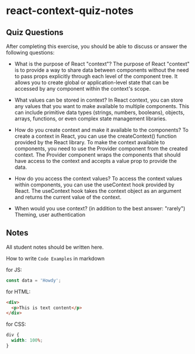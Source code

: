 # react-context-quiz-notes

## Quiz Questions

After completing this exercise, you should be able to discuss or answer the following questions:

- What is the purpose of React "context"?
  The purpose of React "context" is to provide a way to share data between components without the need to pass props explicitly through each level of the component tree. It allows you to create global or application-level state that can be accessed by any component within the context's scope.

- What values can be stored in context?
  In React context, you can store any values that you want to make available to multiple components. This can include primitive data types (strings, numbers, booleans), objects, arrays, functions, or even complex state management libraries.

- How do you create context and make it available to the components?
  To create a context in React, you can use the createContext() function provided by the React library.
  To make the context available to components, you need to use the Provider component from the created context. The Provider component wraps the components that should have access to the context and accepts a value prop to provide the data.

- How do you access the context values?
  To access the context values within components, you can use the useContext hook provided by React. The useContext hook takes the context object as an argument and returns the current value of the context.

- When would you use context? (in addition to the best answer: "rarely")
  Theming, user authentication

## Notes

All student notes should be written here.

How to write `Code Examples` in markdown

for JS:

```javascript
const data = 'Howdy';
```

for HTML:

```html
<div>
  <p>This is text content</p>
</div>
```

for CSS:

```css
div {
  width: 100%;
}
```
